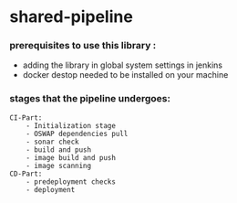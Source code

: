 # shared-pipeline

### prerequisites to use this library :
- adding the library in global system settings in jenkins 
- docker destop needed to be installed on your machine 




### stages that the pipeline undergoes:

```
CI-Part:
    - Initialization stage
    - OSWAP dependencies pull
    - sonar check
    - build and push
    - image build and push
    - image scanning
CD-Part:
    - predeployment checks
    - deployment 

```